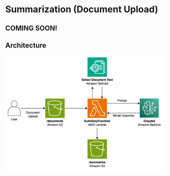 # Summarization (Document Upload)

## COMING SOON!

## Architecture
![Summarization Document Upload Workflow](images/Architecture.png)
